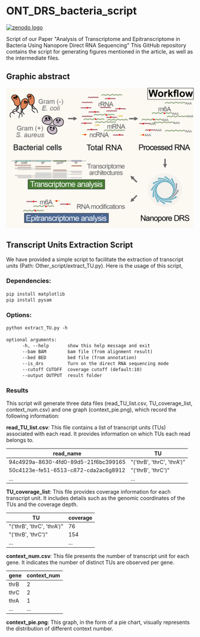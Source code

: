 # ONT_DRS_bacteria_script
[<img src="https://about.zenodo.org/static/img/logos/zenodo-gradient-1000.png" alt="zenodo logo" width="100"/>](https://zenodo.org/doi/10.5281/zenodo.11664595)

Script of our Paper "Analysis of Transcriptome and Epitranscriptome in Bacteria  Using Nanopore Direct RNA Sequencing"
This GitHub repository contains the script for generating figures mentioned 
in the article, as well as the intermediate files.

## Graphic abstract

![Graphic_abstract](Graphic_abstract.png)


## Transcript Units Extraction Script

We have provided a simple script to facilitate the extraction of transcript units (Path: Other_script/extract_TU.py).
Here is the usage of this script,

### Dependencies:

    pip install matplotlib 
    pip install pysam

### Options:

    python extract_TU.py -h

    optional arguments:
          -h, --help       show this help message and exit
          --bam BAM        bam file (from alignment result)
          --bed BED        bed file (from annotation)
          --is_drs         Turn on the direct RNA sequencing mode
          --cutoff CUTOFF  coverage cutoff (default:10)
          --output OUTPUT  result folder
### Results

This script will generate three data files (read_TU_list.csv, TU_coverage_list, context_num.csv) and one graph (context_pie.png), which record the following information:

**read_TU_list.csv**: This file contains a list of transcript units (TUs) associated with each read. It provides information on which TUs each read belongs to.

| read_name    | TU | 
|--------|----------|
|94c4929a-8630-4fd0-89d5-21f6bc399165|"('thrB', 'thrC', 'thrA')"|
|50c4123e-fe51-6513-c872-cda2ac6g8912|"('thrB', 'thrC')"|
|...|...|

**TU_coverage_list**: This file provides coverage information for each transcript unit. It includes details such as the genomic coordinates of the TUs and the coverage depth.


|TU| coverage|
|--------|----------|
|"('thrB', 'thrC', 'thrA')"|76|
|"('thrB', 'thrC')"|154|
|...|...|

**context_num.csv**: This file presents the number of transcript unit for each gene. It indicates the number of distinct TUs are observed per gene.


|gene|context_num|
|--------|----------|
|thrB|2|
|thrC|2|
|thrA|1|
|...|...|

**context_pie.png**: This graph, in the form of a pie chart, visually represents the distribution of different context number.




